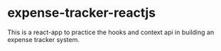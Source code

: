 # expense-tracker-reactjs
This is a react-app to practice the hooks and context api in building an expense tracker system.

